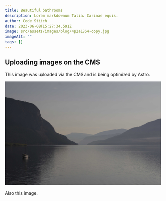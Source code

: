 ```yaml
---
title: Beautiful bathrooms
description: Lorem markdownum Talia. Carinae equis.
author: Code Stitch
date: 2023-06-08T15:27:34.591Z
image: src/assets/images/blog/4p2a1864-copy.jpg
imageAlt: ""
tags: []
---
```

## Uploading images on the CMS

This image was uploaded via the CMS and is being optimized by Astro.



![](src/assets/images/blog/canada.jpg)

Also this image.
